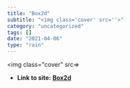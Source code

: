 ```yaml
---
title: "Box2d"
subtitle: "<img class='cover' src=''>"
category: "uncategorized"
tags: []
date: "2021-04-06"
type: "rain"
---
```

<img class="cover" src=>


* **Link to site:** **[Box2d](http://trentcoder.github.io/JBox2D_JavaDoc/apidocs)**